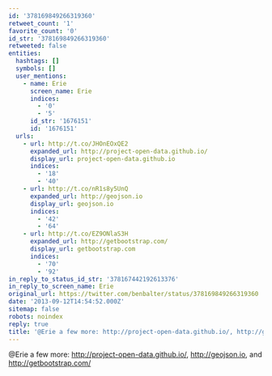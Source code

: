 ```yaml
---
id: '378169849266319360'
retweet_count: '1'
favorite_count: '0'
id_str: '378169849266319360'
retweeted: false
entities:
  hashtags: []
  symbols: []
  user_mentions:
    - name: Erie
      screen_name: Erie
      indices:
        - '0'
        - '5'
      id_str: '1676151'
      id: '1676151'
  urls:
    - url: http://t.co/JHOnEOxQE2
      expanded_url: http://project-open-data.github.io/
      display_url: project-open-data.github.io
      indices:
        - '18'
        - '40'
    - url: http://t.co/nR1s8y5UnQ
      expanded_url: http://geojson.io
      display_url: geojson.io
      indices:
        - '42'
        - '64'
    - url: http://t.co/EZ9ONlaS3H
      expanded_url: http://getbootstrap.com/
      display_url: getbootstrap.com
      indices:
        - '70'
        - '92'
in_reply_to_status_id_str: '378167442192613376'
in_reply_to_screen_name: Erie
original_url: https://twitter.com/benbalter/status/378169849266319360
date: '2013-09-12T14:54:52.000Z'
sitemap: false
robots: noindex
reply: true
title: '@Erie a few more: http://project-open-data.github.io/, http://geojson.io,…'
---
```


@Erie a few more: http://project-open-data.github.io/, http://geojson.io, and http://getbootstrap.com/
